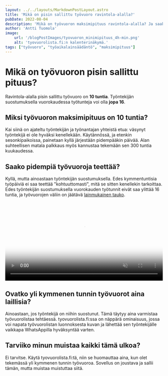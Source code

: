 ```yaml
---
layout: ../../layouts/MarkdownPostLayout.astro
title: 'Mikä on pisin sallittu työvuoro ravintola-alalla?'
pubDate: 2022-08-04
description: 'Mikä on työvuoron maksimipituus ravintola-alalla? Ja saako pidempiä työvuoroja teettää?'
author: 'Antti Tuomola'
image:
    url: '/blogPostImages/tyovuoron_minimipituus_4h-min.png'
    alt: 'tyovuorolista.fi:n kalenterinäkymä.'
tags: ["työvuoro", "työaikalainsäädäntö", "maksimipituus"]
---
```


# Mikä on työvuoron pisin sallittu pituus?
Ravintola-alalla pisin sallittu työvuoro on <strong>10 tuntia</strong>. Työntekijän suostumuksella vuorokaudessa työtunteja voi olla <strong>jopa 16</strong>.

## Miksi työvuoron maksimipituus on 10 tuntia?
Kai siinä on ajateltu työntekijän ja työnantajan yhteistä etua: väsynyt työntekijä ei ole hyväksi kenellekään. Käytännössä, ja etenkin sesonkipaikoissa, painetaan kyllä järjestään pidempääkin päivää. Alan suhteellisen matala palkkaus myös kannustaa tekemään sen 300 tuntia kuukaudessa.

## Saako pidempiä työvuoroja teettää?
Kyllä, mutta ainoastaan työntekijän suostumuksella. Edes kymmentuntisia työpäiviä ei saa teettää "kohtuuttomasti", mitä se sitten kenellekin tarkoittaa. Edes työntekijän suostumuksella vuorokauden työtunnit eivät saa ylittää 16 tuntia, ja työvuorojen väliin on jäätävä [lainmukainen tauko](/posts/kuinka_pitka_tauko_tyovuorojen_valilla).

<video controls autoplay="autoplay" loop="loop" muted="muted" preload="auto" width="100%" poster='/tyovuorolista_hero.png'>
  <source src="/blogPostImages/tyovuoron_maksimipituus_ravintola-alalla.mp4" type="video/mp4">
</video>

## Ovatko yli kymmenen tunnin työvuorot aina laillisia?
Ainoastaan, jos työntekijä on niihin suostunut. Tämä täytyy aina varmistaa työvuorolistaa tehtäessä. tyovuorolista.fi:ssa on näppärä ominaisuus, jossa voi napata työvuorolistan luonnoksesta kuvan ja lähettää sen työntekijälle vaikkapa WhatsAppilla hyväksyntää varten.

## Tarviiko minun muistaa kaikki tämä ulkoa?
Ei tarvitse. Käytä tyovuorolista.fi:tä, niin se huomauttaa aina, kun olet tekemässä yli kymmenen tunnin työvuoroa. Sovellus on joustava ja sallii tämän, mutta muistaa muistuttaa siitä.